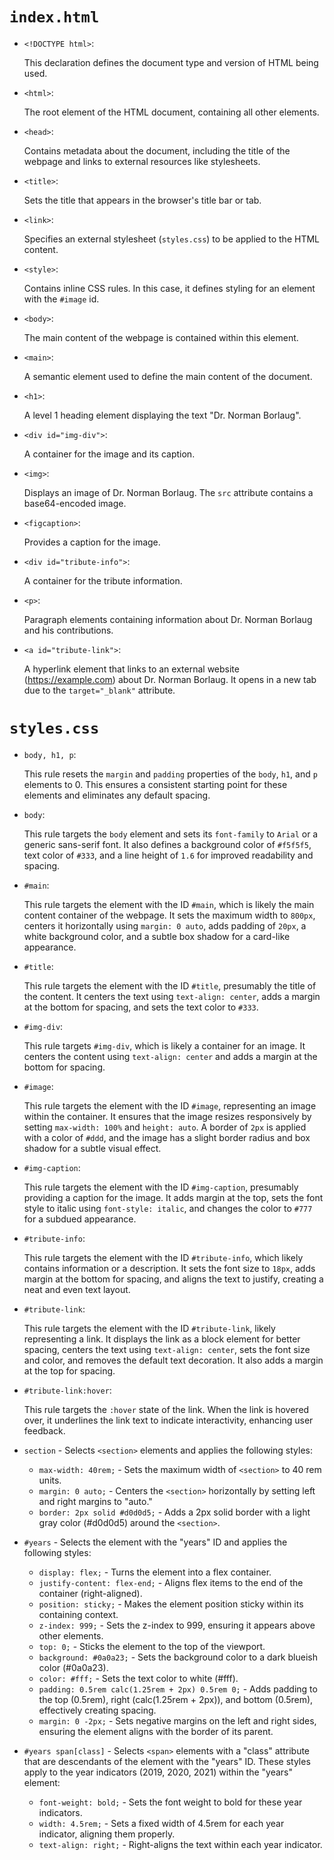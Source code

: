 <code><h1>index.html</h1></code>

<ul>
  <li>
    <code>&lt;!DOCTYPE html&gt;</code>:
    <p>This declaration defines the document type and version of HTML being used.</p>
  </li>
</ul>

<ul>
  <li>
    <code>&lt;html&gt;</code>:
    <p>The root element of the HTML document, containing all other elements.</p>
  </li>
</ul>

<ul>
  <li>
    <code>&lt;head&gt;</code>:
    <p>Contains metadata about the document, including the title of the webpage and links to external resources like stylesheets.</p>
  </li>
</ul>

<ul>
  <li>
    <code>&lt;title&gt;</code>:
    <p>Sets the title that appears in the browser's title bar or tab.</p>
  </li>
</ul>

<ul>
  <li>
    <code>&lt;link&gt;</code>:
    <p>Specifies an external stylesheet (<code>styles.css</code>) to be applied to the HTML content.</p>
  </li>
</ul>

<ul>
  <li>
    <code>&lt;style&gt;</code>:
    <p>Contains inline CSS rules. In this case, it defines styling for an element with the <code>#image</code> id.</p>
  </li>
</ul>

<ul>
  <li>
    <code>&lt;body&gt;</code>:
    <p>The main content of the webpage is contained within this element.</p>
  </li>
</ul>

<ul>
  <li>
    <code>&lt;main&gt;</code>:
    <p>A semantic element used to define the main content of the document.</p>
  </li>
</ul>

<ul>
  <li>
    <code>&lt;h1&gt;</code>:
    <p>A level 1 heading element displaying the text "Dr. Norman Borlaug".</p>
  </li>
</ul>

<ul>
  <li>
    <code>&lt;div id="img-div"&gt;</code>:
    <p>A container for the image and its caption.</p>
  </li>
</ul>

<ul>
  <li>
    <code>&lt;img&gt;</code>:
    <p>Displays an image of Dr. Norman Borlaug. The <code>src</code> attribute contains a base64-encoded image.</p>
  </li>
</ul>

<ul>
  <li>
    <code>&lt;figcaption&gt;</code>:
    <p>Provides a caption for the image.</p>
  </li>
</ul>

<ul>
  <li>
    <code>&lt;div id="tribute-info"&gt;</code>:
    <p>A container for the tribute information.</p>
  </li>
</ul>

<ul>
  <li>
    <code>&lt;p&gt;</code>:
    <p>Paragraph elements containing information about Dr. Norman Borlaug and his contributions.</p>
  </li>
</ul>

<ul>
  <li>
    <code>&lt;a id="tribute-link"&gt;</code>:
    <p>A hyperlink element that links to an external website (<a href="https://example.com" target="_blank">https://example.com</a>) about Dr. Norman Borlaug. It opens in a new tab due to the <code>target="_blank"</code> attribute.</p>
  </li>
</ul>

<code><h1>styles.css</h1></code>
<ul>
  <li>
    <code>body, h1, p</code>:
    <p>This rule resets the <code>margin</code> and <code>padding</code> properties of the <code>body</code>, <code>h1</code>, and <code>p</code> elements to 0. This ensures a consistent starting point for these elements and eliminates any default spacing.</p>
  </li>
  <li>
    <code>body</code>:
    <p>This rule targets the <code>body</code> element and sets its <code>font-family</code> to <code>Arial</code> or a generic sans-serif font. It also defines a background color of <code>#f5f5f5</code>, text color of <code>#333</code>, and a line height of <code>1.6</code> for improved readability and spacing.</p>
  </li>
  <li>
    <code>#main</code>:
    <p>This rule targets the element with the ID <code>#main</code>, which is likely the main content container of the webpage. It sets the maximum width to <code>800px</code>, centers it horizontally using <code>margin: 0 auto</code>, adds padding of <code>20px</code>, a white background color, and a subtle box shadow for a card-like appearance.</p>
  </li>
  <li>
    <code>#title</code>:
    <p>This rule targets the element with the ID <code>#title</code>, presumably the title of the content. It centers the text using <code>text-align: center</code>, adds a margin at the bottom for spacing, and sets the text color to <code>#333</code>.</p>
  </li>
  <li>
    <code>#img-div</code>:
    <p>This rule targets <code>#img-div</code>, which is likely a container for an image. It centers the content using <code>text-align: center</code> and adds a margin at the bottom for spacing.</p>
  </li>
  <li>
    <code>#image</code>:
    <p>This rule targets the element with the ID <code>#image</code>, representing an image within the container. It ensures that the image resizes responsively by setting <code>max-width: 100%</code> and <code>height: auto</code>. A border of <code>2px</code> is applied with a color of <code>#ddd</code>, and the image has a slight border radius and box shadow for a subtle visual effect.</p>
  </li>
  <li>
    <code>#img-caption</code>:
    <p>This rule targets the element with the ID <code>#img-caption</code>, presumably providing a caption for the image. It adds margin at the top, sets the font style to italic using <code>font-style: italic</code>, and changes the color to <code>#777</code> for a subdued appearance.</p>
  </li>
  <li>
    <code>#tribute-info</code>:
    <p>This rule targets the element with the ID <code>#tribute-info</code>, which likely contains information or a description. It sets the font size to <code>18px</code>, adds margin at the bottom for spacing, and aligns the text to justify, creating a neat and even text layout.</p>
  </li>
  <li>
    <code>#tribute-link</code>:
    <p>This rule targets the element with the ID <code>#tribute-link</code>, likely representing a link. It displays the link as a block element for better spacing, centers the text using <code>text-align: center</code>, sets the font size and color, and removes the default text decoration. It also adds a margin at the top for spacing.</p>
  </li>
  <li>
    <code>#tribute-link:hover</code>:
    <p>This rule targets the <code>:hover</code> state of the link. When the link is hovered over, it underlines the link text to indicate interactivity, enhancing user feedback.</p>
  </li>
</ul>
<ul>
  <li><code>section</code> - Selects <code>&lt;section&gt;</code> elements and applies the following styles:</li>
  <ul>
    <li><code>max-width: 40rem;</code> - Sets the maximum width of <code>&lt;section&gt;</code> to 40 rem units.</li>
    <li><code>margin: 0 auto;</code> - Centers the <code>&lt;section&gt;</code> horizontally by setting left and right margins to "auto."</li>
    <li><code>border: 2px solid #d0d0d5;</code> - Adds a 2px solid border with a light gray color (#d0d0d5) around the <code>&lt;section&gt;</code>.</li>
  </ul>
</ul>

<ul>
  <li><code>#years</code> - Selects the element with the "years" ID and applies the following styles:</li>
  <ul>
    <li><code>display: flex;</code> - Turns the element into a flex container.</li>
    <li><code>justify-content: flex-end;</code> - Aligns flex items to the end of the container (right-aligned).</li>
    <li><code>position: sticky;</code> - Makes the element position sticky within its containing context.</li>
    <li><code>z-index: 999;</code> - Sets the z-index to 999, ensuring it appears above other elements.</li>
    <li><code>top: 0;</code> - Sticks the element to the top of the viewport.</li>
    <li><code>background: #0a0a23;</code> - Sets the background color to a dark blueish color (#0a0a23).</li>
    <li><code>color: #fff;</code> - Sets the text color to white (#fff).</li>
    <li><code>padding: 0.5rem calc(1.25rem + 2px) 0.5rem 0;</code> - Adds padding to the top (0.5rem), right (calc(1.25rem + 2px)), and bottom (0.5rem), effectively creating spacing.</li>
    <li><code>margin: 0 -2px;</code> - Sets negative margins on the left and right sides, ensuring the element aligns with the border of its parent.</li>
  </ul>
</ul>

<ul>
  <li><code>#years span[class]</code> - Selects <code>&lt;span&gt;</code> elements with a "class" attribute that are descendants of the element with the "years" ID. These styles apply to the year indicators (2019, 2020, 2021) within the "years" element:</li>
  <ul>
    <li><code>font-weight: bold;</code> - Sets the font weight to bold for these year indicators.</li>
    <li><code>width: 4.5rem;</code> - Sets a fixed width of 4.5rem for each year indicator, aligning them properly.</li>
    <li><code>text-align: right;</code> - Right-aligns the text within each year indicator.</li>
  </ul>
</ul>
